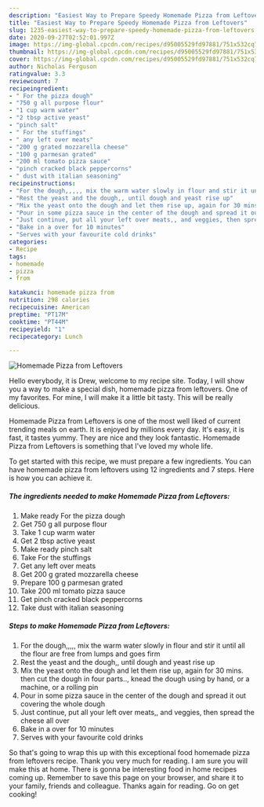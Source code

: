 ```yaml
---
description: "Easiest Way to Prepare Speedy Homemade Pizza from Leftovers"
title: "Easiest Way to Prepare Speedy Homemade Pizza from Leftovers"
slug: 1235-easiest-way-to-prepare-speedy-homemade-pizza-from-leftovers
date: 2020-09-27T02:52:01.997Z
image: https://img-global.cpcdn.com/recipes/d95005529fd97881/751x532cq70/homemade-pizza-from-leftovers-recipe-main-photo.jpg
thumbnail: https://img-global.cpcdn.com/recipes/d95005529fd97881/751x532cq70/homemade-pizza-from-leftovers-recipe-main-photo.jpg
cover: https://img-global.cpcdn.com/recipes/d95005529fd97881/751x532cq70/homemade-pizza-from-leftovers-recipe-main-photo.jpg
author: Nicholas Ferguson
ratingvalue: 3.3
reviewcount: 7
recipeingredient:
- " For the pizza dough"
- "750 g all purpose flour"
- "1 cup warm water"
- "2 tbsp active yeast"
- "pinch salt"
- " For the stuffings"
- " any left over meats"
- "200 g grated mozzarella cheese"
- "100 g parmesan grated"
- "200 ml tomato pizza sauce"
- "pinch cracked black peppercorns"
- " dust with italian seasoning"
recipeinstructions:
- "For the dough,,,,, mix the warm water slowly in flour and stir it until all the flour are free from lumps and goes firm"
- "Rest the yeast and the dough,, until dough and yeast rise up"
- "Mix the yeast onto the dough and let them rise up, again for 30 mins. then cut the dough in four parts.., knead the dough using by hand, or a machine, or a rolling pin"
- "Pour in some pizza sauce in the center of the dough and spread it out covering the whole dough"
- "Just continue, put all your left over meats,, and veggies, then spread the cheese all over"
- "Bake in a over for 10 minutes"
- "Serves with your favourite cold drinks"
categories:
- Recipe
tags:
- homemade
- pizza
- from

katakunci: homemade pizza from 
nutrition: 298 calories
recipecuisine: American
preptime: "PT17M"
cooktime: "PT44M"
recipeyield: "1"
recipecategory: Lunch

---
```



![Homemade Pizza from Leftovers](https://img-global.cpcdn.com/recipes/d95005529fd97881/751x532cq70/homemade-pizza-from-leftovers-recipe-main-photo.jpg)

Hello everybody, it is Drew, welcome to my recipe site. Today, I will show you a way to make a special dish, homemade pizza from leftovers. One of my favorites. For mine, I will make it a little bit tasty. This will be really delicious.

Homemade Pizza from Leftovers is one of the most well liked of current trending meals on earth. It is enjoyed by millions every day. It's easy, it is fast, it tastes yummy. They are nice and they look fantastic. Homemade Pizza from Leftovers is something that I've loved my whole life.




To get started with this recipe, we must prepare a few ingredients. You can have homemade pizza from leftovers using 12 ingredients and 7 steps. Here is how you can achieve it.

<!--inarticleads1-->

##### The ingredients needed to make Homemade Pizza from Leftovers:

1. Make ready  For the pizza dough
1. Get 750 g all purpose flour
1. Take 1 cup warm water
1. Get 2 tbsp active yeast
1. Make ready pinch salt
1. Take  For the stuffings
1. Get  any left over meats
1. Get 200 g grated mozzarella cheese
1. Prepare 100 g parmesan grated
1. Take 200 ml tomato pizza sauce
1. Get pinch cracked black peppercorns
1. Take  dust with italian seasoning




<!--inarticleads2-->

##### Steps to make Homemade Pizza from Leftovers:

1. For the dough,,,,, mix the warm water slowly in flour and stir it until all the flour are free from lumps and goes firm
1. Rest the yeast and the dough,, until dough and yeast rise up
1. Mix the yeast onto the dough and let them rise up, again for 30 mins. then cut the dough in four parts.., knead the dough using by hand, or a machine, or a rolling pin
1. Pour in some pizza sauce in the center of the dough and spread it out covering the whole dough
1. Just continue, put all your left over meats,, and veggies, then spread the cheese all over
1. Bake in a over for 10 minutes
1. Serves with your favourite cold drinks




So that's going to wrap this up with this exceptional food homemade pizza from leftovers recipe. Thank you very much for reading. I am sure you will make this at home. There is gonna be interesting food in home recipes coming up. Remember to save this page on your browser, and share it to your family, friends and colleague. Thanks again for reading. Go on get cooking!
